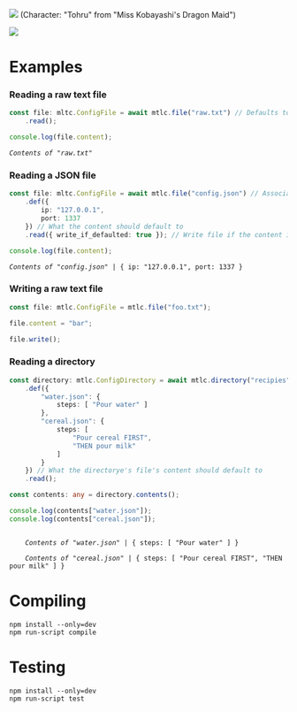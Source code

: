![](https://i.imgur.com/LBPzwco.png)
(Character: "Tohru" from "Miss Kobayashi's Dragon Maid")

[![](https://img.shields.io/npm/v/mtlc.svg?colorB=%23C5383B&style=flat-square)](https://www.npmjs.com/package/mtlc)

# Examples

### Reading a raw text file
```ts
const file: mltc.ConfigFile = await mtlc.file("raw.txt") // Defaults to "raw" format by default
    .read();

console.log(file.content);
```
<pre><code><i>Contents of "raw.txt"</i></code></pre>

### Reading a JSON file
```ts
const file: mltc.ConfigFile = await mtlc.file("config.json") // Associates json files with "json" format by default
    .def({
        ip: "127.0.0.1",
        port: 1337
    }) // What the content should default to
    .read({ write_if_defaulted: true }); // Write file if the content is in any way defaulted

console.log(file.content);
```
<pre><code><i>Contents of "config.json"</i> | { ip: "127.0.0.1", port: 1337 }</code></pre>

### Writing a raw text file
```ts
const file: mtlc.ConfigFile = mtlc.file("foo.txt");

file.content = "bar";

file.write();
```

### Reading a directory
```ts
const directory: mtlc.ConfigDirectory = await mtlc.directory("recipies", "json")
    .def({
        "water.json": {
            steps: [ "Pour water" ]
        },
        "cereal.json": {
            steps: [
                "Pour cereal FIRST",
                "THEN pour milk"
            ]
        }
    }) // What the directorye's file's content should default to
    .read();

const contents: any = directory.contents();

console.log(contents["water.json"]);
console.log(contents["cereal.json"]);
```
<pre><code>
    <i>Contents of "water.json"</i> | { steps: [ "Pour water" ] }<br>
    <i>Contents of "cereal.json"</i> | { steps: [ "Pour cereal FIRST", "THEN pour milk" ] }
</code></pre>

# Compiling

`npm install --only=dev`   
`npm run-script compile`

# Testing

`npm install --only=dev`   
`npm run-script test`
